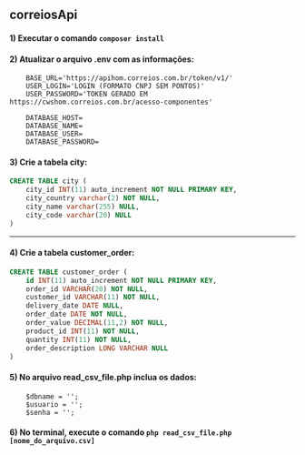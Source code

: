 ## correiosApi


#### 1) Executar o comando ```composer install```
#### 2) Atualizar o arquivo <b>.env</b> com as informações: 

```
    BASE_URL='https://apihom.correios.com.br/token/v1/'
    USER_LOGIN='LOGIN (FORMATO CNPJ SEM PONTOS)'
    USER_PASSWORD='TOKEN GERADO EM https://cwshom.correios.com.br/acesso-componentes'

    DATABASE_HOST=
    DATABASE_NAME=
    DATABASE_USER=
    DATABASE_PASSWORD=
```

#### 3) Crie a tabela <b>city</b>:

```sql
CREATE TABLE city (
	city_id INT(11) auto_increment NOT NULL PRIMARY KEY,
	city_country varchar(2) NOT NULL,
	city_name varchar(255) NULL,
	city_code varchar(20) NULL
)

```

<hr>

#### 4) Crie a tabela <b>customer_order</b>:

```sql
CREATE TABLE customer_order (
	id INT(11) auto_increment NOT NULL PRIMARY KEY,
	order_id VARCHAR(20) NOT NULL,
	customer_id VARCHAR(11) NOT NULL,
	delivery_date DATE NULL,
	order_date DATE NOT NULL,
	order_value DECIMAL(11,2) NOT NULL,
	product_id INT(11) NOT NULL,
	quantity INT(11) NOT NULL,
	order_description LONG VARCHAR NULL
)
```

#### 5) No arquivo <b>read_csv_file.php</b> inclua os dados: 

```
    $dbname = '';
    $usuario = '';
    $senha = '';
```

#### 6) No terminal, execute o comando ```php read_csv_file.php [nome_do_arquivo.csv]```